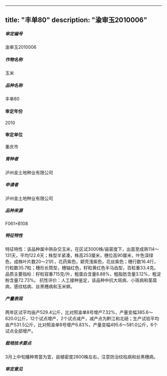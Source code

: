 
---
title: "丰单80"
description: "渝审玉2010006"
---
##### 审定编号 
渝审玉2010006

##### 作物名称
玉米

##### 品种名称
丰单80

#### 审定年份
2010	

#### 审定单位
重庆市

##### 育种者
泸州金土地种业有限公司

##### 申请者
泸州金土地种业有限公司

##### 品种来源
F061×B108

##### 特征特性
特征特性：该品种属中熟杂交玉米，在区试3000株/亩密度下，出苗至成熟114～131天，平均122.6天；株型半紧凑，株高253厘米，穗位高90厘米，叶色深绿色，成株叶片数20～21片，花药紫色，颖壳浅紫色，花丝紫色；穗行数16.4行，行粒数35.7粒；穗形长筒型，穗轴红色，籽粒黄红色半马齿型，百粒重33.4克。
品质主要指标：籽粒容重715克/升，粗蛋白含量8.88%，粗脂肪含量3.12%，粗淀粉含量72.73%。
抗性评价：人工接种鉴定，该品种中抗大斑病、小斑病和茎腐病，感纹枯病、丝黑穗病和玉米螟。


##### 产量表现
两年区试平均亩产529.4公斤，比对照渝单8号增产7.32%，产量变幅385.6～620.0公斤，12个试点增产，2个试点减产，减产点为黔江和北碚；生产试验平均亩产531.5公斤，比对照渝单8号增产6.83%，产量变幅495.6～581.0公斤，6个试点全部增产。

##### 栽培技术要点
3月上中旬播种育苗为宜，亩植密度2800株左右，注意防治纹枯病和丝黑穗病。

##### 审定意见



